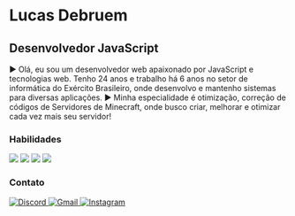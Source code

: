 Lucas Debruem
=====================================================================================================================================

Desenvolvedor JavaScript
------------------------

► Olá, eu sou um desenvolvedor web apaixonado por JavaScript e tecnologias web. Tenho 24 anos e trabalho há 6 anos no setor de informática do Exército Brasileiro, onde desenvolvo e mantenho sistemas para diversas aplicações. 
► Minha especialidade é otimização, correção de códigos de Servidores de Minecraft, onde busco criar, melhorar e otimizar cada vez mais seu servidor!

### Habilidades 
<p align="left">
<img src="https://img.shields.io/badge/JavaScript-F7DF1E?style=for-the-badge&logo=javascript&logoColor=black" />
<img src= "https://img.shields.io/badge/Kotlin-0095D5?&style=for-the-badge&logo=kotlin&logoColor=white"/>
<img src = "https://img.shields.io/badge/MySQL-00000F?style=for-the-badge&logo=mysql&logoColor=white">
<img src = "https://img.shields.io/badge/SQLite-07405E?style=for-the-badge&logo=sqlite&logoColor=white">
</a>
                    </p>
                    

### Contato
<p align="left">
<a href="https://discord.com/users/tiozero_" target="_blank" rel="noreferrer"><img src="https://img.shields.io/badge/Discord-7289DA?style=for-the-badge&logo=discord&logoColor=white" alt="Discord" />
<a href="mailto:debruemlucas@gmail.com" target="_blank" rel="noreferrer"><img src="https://img.shields.io/badge/Gmail-D14836?style=for-the-badge&logo=gmail&logoColor=white" alt="Gmail" />
<a href="http://www.instagram.com/lucasdebruem_" target="_blank" rel="noreferrer"><img src="https://img.shields.io/badge/Instagram-E4405F?style=for-the-badge&logo=instagram&logoColor=white" alt="Instagram" />
